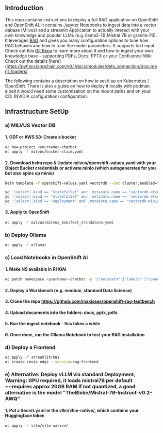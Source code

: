 ## Introduction
This repo contains instructions to deploy a full RAG application on OpenShift and OpenShift AI.
It contains Jupyter Notebooks to ingest data into a vector dabase (Milvus) and a streamlit Application to actually interact with your own knowledge and popular LLMs (e.g. llama3-7B,Mistral 7B or granite-7B).
It leverages [RAG](https://www.redhat.com/de/blog/redefining-development-retrieval-augmented-generation-rag-revolution-software-engineering) and gives you many configuration options to tune how RAG behaves and how to tune the model parameters. It supports text input. Check out this [Git Repo](https://github.com/maxisses/openshift-rag-testbench) to learn more about it and how to ingest your own knowledge base - supporting PDFs, Docs, PPTX or your Confluence Wiki. Check out the details [here](https://python.langchain.com/v0.1/docs/modules/data_connection/document_loaders/

The following contains a description on how to set it up on Kubernetes / OpenShift. There is also a guide on how to deploy it locally with podman, albeit it would need some customization on the mount paths and on your CDI (NVIDIA configuration) configuration.

## Infrastructure SetUp

### a) MILVUS Vector DB

#### 1. ODF or AWS S3: Create a bucket
```sh
oc new-project <yourname>-chatbot
oc apply -f milvus/bucket-claim.yaml
```

#### 2. Download helm repo & Update milvus/openshift-values.yaml with your Object Bucket credentials or activate minio (which autogenerates for you but also spins up minio)
```bash
helm template -f openshift-values.yaml vectordb --set cluster.enabled=false --set etcd.replicaCount=1 --set pulsar.enabled=false milvus/milvus > milvus_manifest_standalone.yaml

yq '(select(.kind == "StatefulSet" and .metadata.name == "vectordb-etcd") | .spec.template.spec.securityContext) = {}' -i milvus_manifest_standalone.yaml
yq '(select(.kind == "StatefulSet" and .metadata.name == "vectordb-etcd") | .spec.template.spec.containers[0].securityContext) = {"capabilities": {"drop": ["ALL"]}, "runAsNonRoot": true, "allowPrivilegeEscalation": false}' -i milvus_manifest_standalone.yaml
yq '(select(.kind == "Deployment" and .metadata.name == "vectordb-minio") | .spec.template.spec.securityContext) = {"capabilities": {"drop": ["ALL"]}, "runAsNonRoot": true, "allowPrivilegeEscalation": false}' -i milvus_manifest_standalone.yaml
```

#### 3. Apply to OpenShift
```bash
oc apply -f milvus/milvus_manifest_standalone.yaml
```

### b) Deploy Ollama
```bash
oc apply -f ollama/
```

### c) Load Notebooks in OpenShift AI

#### 1. Make NS available in RHOAI
```bash
oc patch namespace <yourname>-chatbot -p '{"metadata":{"labels":{"opendatahub.io/dashboard":"true"}}}' --type=merge
```

#### 2. Deploy a Workbench (e.g. medium, standard Data Science)

#### 3. Clone the repo https://github.com/maxisses/openshift-rag-testbench 

#### 4. Upload documents into the folders: docx, pptx, pdfs

#### 5. Run the ingest notebook - this takes a while

#### 6. Once done, run the Ollama Notebook to test your RAG installation

### d) Deploy a Frontend
```bash
oc apply -f streamlit/k8s
oc create route edge --service=rag-frontend
```

### e) Alternative: Deploy vLLM via standard Deployment, Warning: GPU required, it loads mistral7B per default ~~requires approx 20GB RAM if not quantized, a good alternative is the model "TheBloke/Mistral-7B-Instruct-v0.2-AWQ"

#### 1. Put a Secret.yaml in the vllm/vllm-native/, which contains your Huggingface token
```bash
oc apply -f vllm/vllm-native/

```